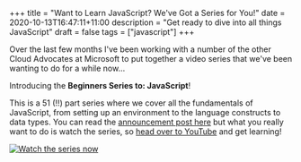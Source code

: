 +++
title = "Want to Learn JavaScript? We've Got a Series for You!"
date = 2020-10-13T16:47:11+11:00
description = "Get ready to dive into all things JavaScript"
draft = false
tags = ["javascript"]
+++

Over the last few months I've been working with a number of the other Cloud Advocates at Microsoft to put together a video series that we've been wanting to do for a while now...

Introducing the **Beginners Series to: JavaScript**!

This is a 51 (!!) part series where we cover all the fundamentals of JavaScript, from setting up an environment to the language constructs to data types. You can read the [announcement post here](https://cloudblogs.microsoft.com/opensource/2020/10/05/new-javascript-training-video-series-beginners/) but what you really want to do is watch the series, so [head over to YouTube](https://aka.ms/learnJS) and get learning!

[![Watch the series now](/images/BeginnersSeriesTo_JavaScript_WatchNow.png)](https://aka.ms/learnJS)
